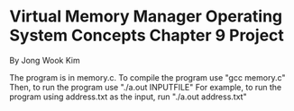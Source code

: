 # Virtual Memory Manager Operating System Concepts Chapter 9 Project
By Jong Wook Kim

The program is in memory.c.
To compile the program use "gcc memory.c"
Then, to run the program use "./a.out INPUTFILE"
For example, to run the program using address.txt as the input, run "./a.out address.txt"
